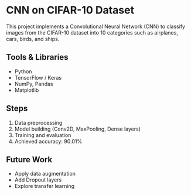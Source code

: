 # CNN on CIFAR-10 Dataset

This project implements a Convolutional Neural Network (CNN) to classify images from the CIFAR-10 dataset into 10 categories such as airplanes, cars, birds, and ships.

## Tools & Libraries
- Python
- TensorFlow / Keras
- NumPy, Pandas
- Matplotlib

## Steps
1. Data preprocessing
2. Model building (Conv2D, MaxPooling, Dense layers)
3. Training and evaluation
4. Achieved accuracy: 90.01%

## Future Work
- Apply data augmentation
- Add Dropout layers
- Explore transfer learning
